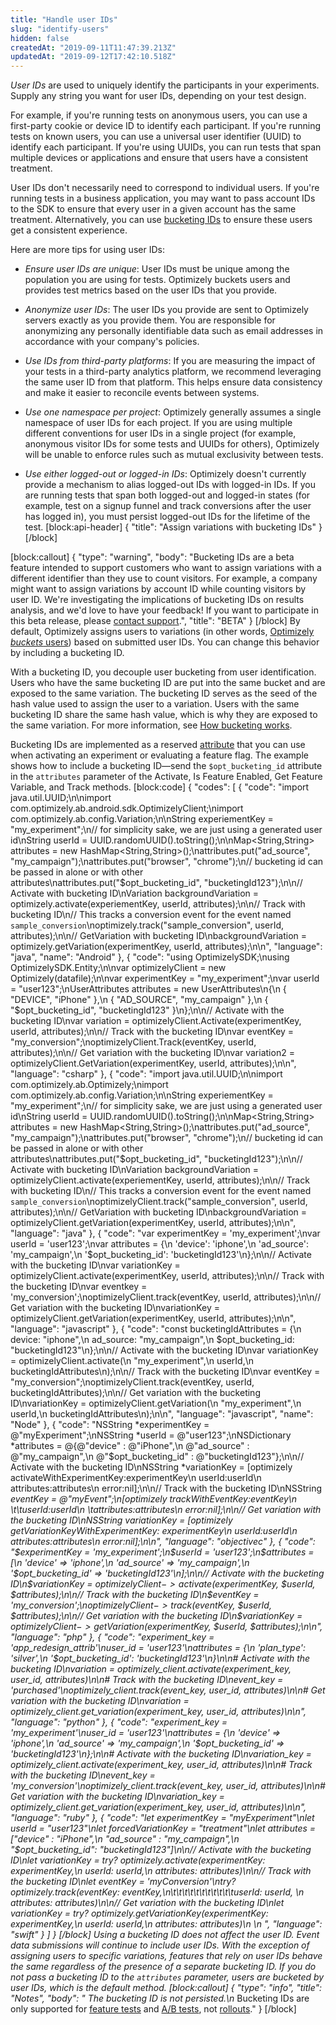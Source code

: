 ```yaml
---
title: "Handle user IDs"
slug: "identify-users"
hidden: false
createdAt: "2019-09-11T11:47:39.213Z"
updatedAt: "2019-09-12T17:42:10.518Z"
---
```

*User IDs* are used to uniquely identify the participants in your experiments. Supply any string you want for user IDs, depending on your test design.

For example, if you're running tests on anonymous users, you can use a first-party cookie or device ID to identify each participant. If you're running tests on known users, you can use a universal user identifier (UUID) to identify each participant. If you're using UUIDs, you can run tests that span multiple devices or applications and ensure that users have a consistent treatment.

User IDs don't necessarily need to correspond to individual users. If you're running tests in a business application, you may want to pass account IDs to the SDK to ensure that every user in a given account has the same treatment. Alternatively, you can use [bucketing IDs](doc:how-bucketing-works) to ensure these users get a consistent experience.

Here are more tips for using user IDs:

* *Ensure user IDs are unique*: User IDs must be unique among the population you are using for tests. Optimizely buckets users and provides test metrics based on the user IDs that you provide.

* *Anonymize user IDs*: The user IDs you provide are sent to Optimizely servers exactly as you provide them. You are responsible for anonymizing any personally identifiable data such as email addresses in accordance with your company's policies.

* *Use IDs from third-party platforms*: If you are measuring the impact of your tests in a third-party analytics platform, we recommend leveraging the same user ID from that platform. This helps ensure data consistency and make it easier to reconcile events between systems.

* *Use one namespace per project*: Optimizely generally assumes a single namespace of user IDs for each project. If you are using multiple different conventions for user IDs in a single project (for example, anonymous visitor IDs for some tests and UUIDs for others), Optimizely will be unable to enforce rules such as mutual exclusivity between tests.

* *Use either logged-out or logged-in IDs*: Optimizely doesn't currently provide a mechanism to alias logged-out IDs with logged-in IDs. If you are running tests that span both logged-out and logged-in states (for example, test on a signup funnel and track conversions after the user has logged in), you must persist logged-out IDs for the lifetime of the test.
[block:api-header]
{
  "title": "Assign variations with bucketing IDs"
}
[/block]

[block:callout]
{
  "type": "warning",
  "body": "Bucketing IDs are a beta feature intended to support customers who want to assign variations with a different identifier than they use to count visitors. For example, a company might want to assign variations by account ID while counting visitors by user ID. We're investigating the implications of bucketing IDs on results analysis, and we'd love to have your feedback! If you want to participate in this beta release, please [contact support](https://help.optimizely.com/Account_Settings/File_online_tickets_for_support).",
  "title": "BETA"
}
[/block]
By default, Optimizely assigns users to variations (in other words, [Optimizely _buckets_ users](https://www.optimizely.com/optimization-glossary/bucket-testing/)) based on submitted user IDs. You can change this behavior by including a bucketing ID. 

With a bucketing ID, you decouple user bucketing from user identification. Users who have the same bucketing ID are put into the same bucket and are exposed to the same variation. The bucketing ID serves as the seed of the hash value used to assign the user to a variation. Users with the same bucketing ID share the same hash value, which is why they are exposed to the same variation. For more information, see [How bucketing works](doc:how-bucketing-works).

Bucketing IDs are implemented as a reserved [attribute](doc:define-attributes) that you can use when activating an experiment or evaluating a feature flag. The example shows how to include a bucketing ID&mdash;send the `$opt_bucketing_id` attribute in the `attributes` parameter of the Activate, Is Feature Enabled, Get Feature Variable, and Track methods.
[block:code]
{
  "codes": [
    {
      "code": "import java.util.UUID;\n\nimport com.optimizely.ab.android.sdk.OptimizelyClient;\nimport com.optimizely.ab.config.Variation;\n\nString experiementKey = \"my_experiment\";\n// for simplicity sake, we are just using a generated user id\nString userId = UUID.randomUUID().toString();\n\nMap<String,String> attributes = new HashMap<String,String>();\nattributes.put(\"ad_source\", \"my_campaign\");\nattributes.put(\"browser\", \"chrome\");\n// bucketing id can be passed in alone or with other attributes\nattributes.put(\"$opt_bucketing_id\", \"bucketingId123\");\n\n// Activate with bucketing ID\nVariation backgroundVariation = optimizely.activate(experiementKey, userId, attributes);\n\n// Track with bucketing ID\n// This tracks a conversion event for the event named `sample_conversion`\noptimizely.track(\"sample_conversion\", userId, attributes);\n\n// GetVariation with bucketing ID\nbackgroundVariation = optimizely.getVariation(experimentKey, userId, attributes);\n\n",
      "language": "java",
      "name": "Android"
    },
    {
      "code": "using OptimizelySDK;\nusing OptimizelySDK.Entity;\n\nvar optimizelyClient = new Optimizely(datafile);\n\nvar experimentKey = \"my_experiment\";\nvar userId = \"user123\";\nUserAttributes attributes = new UserAttributes\n{\n  { \"DEVICE\", \"iPhone\" },\n  { \"AD_SOURCE\", \"my_campaign\" },\n  { \"$opt_bucketing_id\", \"bucketingId123\" }\n};\n\n// Activate with the bucketing ID\nvar variation = optimizelyClient.Activate(experimentKey, userId, attributes);\n\n// Track with the bucketing ID\nvar eventKey = \"my_conversion\";\noptimizelyClient.Track(eventKey, userId, attributes);\n\n// Get variation with the bucketing ID\nvar variation2 = optimizelyClient.GetVariation(experimentKey, userId, attributes);\n\n",
      "language": "csharp"
    },
    {
      "code": "import java.util.UUID;\n\nimport com.optimizely.ab.Optimizely;\nimport com.optimizely.ab.config.Variation;\n\nString experiementKey = \"my_experiment\";\n// for simplicity sake, we are just using a generated user id\nString userId = UUID.randomUUID().toString();\n\nMap<String,String> attributes = new HashMap<String,String>();\nattributes.put(\"ad_source\", \"my_campaign\");\nattributes.put(\"browser\", \"chrome\");\n// bucketing id can be passed in alone or with other attributes\nattributes.put(\"$opt_bucketing_id\", \"bucketingId123\");\n\n// Activate with bucketing ID\nVariation backgroundVariation = optimizelyClient.activate(experiementKey, userId, attributes);\n\n// Track with bucketing ID\n// This tracks a conversion event for the event named `sample_conversion`\noptimizelyClient.track(\"sample_conversion\", userId, attributes);\n\n// GetVariation with bucketing ID\nbackgroundVariation = optimizelyClient.getVariation(experimentKey, userId, attributes);\n\n",
      "language": "java"
    },
    {
      "code": "var experimentKey = 'my_experiment';\nvar userId = 'user123';\nvar attributes = {\n    'device': 'iphone',\n    'ad_source': 'my_campaign',\n    '$opt_bucketing_id': 'bucketingId123'\n};\n\n// Activate with the bucketing ID\nvar variationKey = optimizelyClient.activate(experimentKey, userId, attributes);\n\n// Track with the bucketing ID\nvar eventkey = 'my_conversion';\noptimizelyClient.track(eventKey, userId, attributes);\n\n// Get variation with the bucketing ID\nvariationKey = optimizelyClient.getVariation(experimentKey, userId, attributes);\n\n",
      "language": "javascript"
    },
    {
      "code": "const bucketingIdAttributes = {\n  device: \"iphone\",\n  ad_source: \"my_campaign\",\n  $opt_bucketing_id: \"bucketingId123\"\n};\n\n// Activate with the bucketing ID\nvar variationKey = optimizelyClient.activate(\n  \"my_experiment\",\n  userId,\n  bucketingIdAttributes\n);\n\n// Track with the bucketing ID\nvar eventKey = \"my_conversion\";\noptimizelyClient.track(eventKey, userId, bucketingIdAttributes);\n\n// Get variation with the bucketing ID\nvariationKey = optimizelyClient.getVariation(\n  \"my_experiment\",\n  userId,\n  bucketingIdAttributes\n);\n\n",
      "language": "javascript",
      "name": "Node"
    },
    {
      "code": "NSString *experimentKey = @\"myExperiment\";\nNSString *userId = @\"user123\";\nNSDictionary *attributes = @{@\"device\"              : @\"iPhone\",\n                             @\"ad_source\"           : @\"my_campaign\",\n                             @\"$opt_bucketing_id\"   : @\"bucketingId123\"};\n\n// Activate with the bucketing ID\nNSString *variationKey = [optimizely activateWithExperimentKey:experimentKey\n                                                    userId:userId\n                                                    attributes:attributes\n                                                    error:nil];\n\n// Track with the bucketing ID\nNSString *eventKey = @\"myEvent\";\n[optimizely trackWithEventKey:eventKey\n                     \t\tuserId:userId\n                       \tattributes:attributes\n                        error:nil];\n\n// Get variation with the bucketing ID\nNSString *variationKey = [optimizely getVariationKeyWithExperimentKey: experimentKey\n                          userId:userId\n                          attributes:attributes\n                          error:nil];\n\n",
      "language": "objectivec"
    },
    {
      "code": "$experimentKey = 'my_experiment';\n$userId = 'user123';\n$attributes = [\n    'device' => 'iphone',\n    'ad_source' => 'my_campaign',\n    '$opt_bucketing_id' => 'bucketingId123'\n];\n\n// Activate with the bucketing ID\n$variationKey = $optimizelyClient->activate($experimentKey, $userId, $attributes);\n\n// Track with the bucketing ID\n$eventKey = 'my_conversion';\n$optimizelyClient->track($eventKey, $userId, $attributes);\n\n// Get variation with the bucketing ID\n$variationKey = $optimizelyClient->getVariation($experimentKey, $userId, $attributes);\n\n",
      "language": "php"
    },
    {
      "code": "experiment_key = 'app_redesign_attrib'\nuser_id = 'user123'\nattributes = {\n    'plan_type': 'silver',\n    '$opt_bucketing_id': 'bucketingId123'\n}\n\n# Activate with the bucketing ID\nvariation = optimizely_client.activate(experiment_key, user_id, attributes)\n\n# Track with the bucketing ID\nevent_key = 'purchased'\noptimizely_client.track(event_key, user_id, attributes)\n\n# Get variation with the bucketing ID\nvariation = optimizely_client.get_variation(experiment_key, user_id, attributes)\n\n",
      "language": "python"
    },
    {
      "code": "experiment_key = 'my_experiment'\nuser_id = 'user123'\nattributes = {\n    'device' => 'iphone',\n    'ad_source' => 'my_campaign',\n    '$opt_bucketing_id' => 'bucketingId123'\n};\n\n# Activate with the bucketing ID\nvariation_key = optimizely_client.activate(experiment_key, user_id, attributes)\n\n# Track with the bucketing ID\nevent_key = 'my_conversion'\noptimizely_client.track(event_key, user_id, attributes)\n\n# Get variation with the bucketing ID\nvariation_key = optimizely_client.get_variation(experiment_key, user_id, attributes)\n\n",
      "language": "ruby"
    },
    {
      "code": "let experimentKey = \"myExperiment\"\nlet userId = \"user123\"\nlet forcedVariationKey = \"treatment\"\nlet attributes = [\"device\"           : \"iPhone\",\n                  \"ad_source\"        : \"my_campaign\",\n                  \"$opt_bucketing_id\": \"bucketingId123\"]\n\n// Activate with the bucketing ID\nlet variationKey = try? optimizely.activate(experimentKey: experimentKey,\n                                            userId: userId,\n                                            attributes: attributes)\n\n// Track with the bucketing ID\nlet eventKey = 'myConversion'\ntry? optimizely.track(eventKey: eventKey,\n\t\t\t\t\t\t\t\t\t\t\tuserId: userId, \n                      attributes: attributes)\n\n// Get variation with the bucketing ID\nlet variationKey = try? optimizely.getVariationKey(experimentKey: experimentKey,\n                                                   userId: userId,\n                                                   attributes: attributes)\n                                                   \n                                                   ",
      "language": "swift"
    }
  ]
}
[/block]
Using a bucketing ID does not affect the user ID. Event data submissions will continue to include user IDs. With the exception of assigning users to specific variations, features that rely on user IDs behave the same regardless of the presence of a separate bucketing ID. If you do not pass a bucketing ID to the `attributes` parameter, users are bucketed by user IDs, which is the default method.
[block:callout]
{
  "type": "info",
  "title": "Notes",
  "body": "* The bucketing ID is not persisted.\n* Bucketing IDs are only supported for [feature tests](doc:run-feature-tests) and [A/B tests](doc:run-a-b-tests), not [rollouts](doc:roll-out-and-roll-back-features)."
}
[/block]